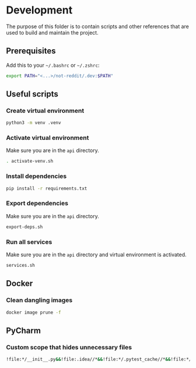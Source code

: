 # Development

The purpose of this folder is to contain scripts and other references that are used to build and
maintain the project.

## Prerequisites

Add this to your `~/.bashrc` or `~/.zshrc`:

```bash
export PATH="<...>/not-reddit/.dev:$PATH"
```

## Useful scripts

### Create virtual environment

```bash
python3 -m venv .venv
```

### Activate virtual environment

Make sure you are in the `api` directory.

```bash
. activate-venv.sh
```

### Install dependencies

```bash
pip install -r requirements.txt
```

### Export dependencies

Make sure you are in the `api` directory.

```bash
export-deps.sh
```

### Run all services

Make sure you are in the `api` directory and virtual environment is activated.

```bash
services.sh
```

## Docker

### Clean dangling images

```bash
docker image prune -f
```

## PyCharm

### Custom scope that hides unnecessary files

```bash
!file:*/__init__.py&&!file:.idea//*&&!file:*/.pytest_cache//*&&!file:*/.coverage&&!file:*/htmlcov//&&!file:*/.venv//
```